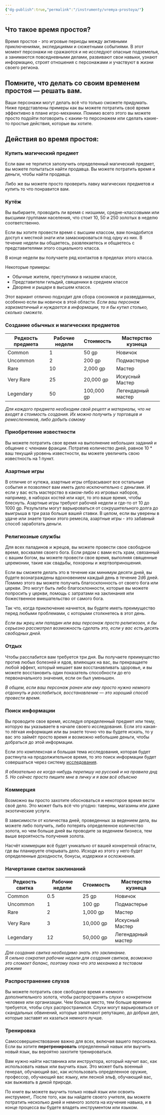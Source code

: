 ```yaml
---
{"dg-publish":true,"permalink":"/instrumenty/vremya-prostoya/"}
---
```


## Что такое время простоя?

Время простоя - это игровые периоды между активными приключениями, экспедициями и сюжетными событиями. В этот момент персонажи не сражаются и не исследуют опасные подземелья, а занимаются повседневными делами, развивают свои навыки, узнают информацию, строят отношения с персонажами и участвуют в жизни своего региона.

## Помните, что делать со своим временем простоя — решать вам.

Ваши персонажи могут делать всё что только сможете придумать. Ниже представлены примеры как вы можете потратить своё время эффективно в плане игро-механики. Помимо всего этого вы можете просто подойти поговорить с каким-то персонажем или сделать какие-то простые действия, которые вы хотите.





## Действия во время простоя:


### Купить магический предмет

Если вам не терпится заполучить определенный магический предмет, вы можете попытаться найти продавца. Вы можете потратить время и деньги, чтобы найти продавца. 

Либо же вы можете просто проверить лавку магических предметов и купить то что понравится вам.


### Кутёж

Вы выбираете, проводить ли время с низшими, средне-классовыми или высшими группами населения, что стоит 10, 50 и 250 золотых в неделю соответственно. 

Если вы хотите провести время с высшим классом, вам понадобится доступ к местной знати или замаскироваться под одну из них. В течение недели вы общаетесь, развлекаетесь и общаетесь с представителями этого социального класса. 

В конце недели вы получаете ряд контактов в пределах этого класса. 

Некоторые примеры:
- Обычные жители, преступники в низшем классе, 
- Представители гильдий, священики в среднем классе 
- Дворяне и рыцари в высшем классе. 

Этот вариант отлично подходит для сбора союзников и разведданных, особенно если вы новичок в этой области. 
*Если ваш персонаж харизматичный и нуждается в информации, то я бы кутил столько, сколько сможете.*


### Создание обычных и магических предметов

| Редкость предмета | Рабочие недели | Стоимость  | Мастерство кузнеца |
| ----------------- | -------------- | ---------- | ------------------ |
| Common            | 1              | 50 gp      | Новичок            |
| Uncommon          | 2              | 200 gp     | Подмастерье        |
| Rare              | 10             | 2,000 gp   | Мастер             |
| Very Rare         | 25             | 20,000 gp  | Искусный Мастер    |
| Legendary         | 50             | 100,000 gp | Легендарный мастер |
*Для каждого предмета необходим свой рецепт и материалы, что не входят в стоимость создания. Их можно получить у торговцев и ремесленников, либо добыть самому*


### Приобретение известности

Вы можете потратить свое время на выполнение небольших заданий и общение с членами фракции. Потратив количество дней, равное 10 * ваш текущий уровень известности, вы можете увеличить свою известность на 1 пункт. 


### Азартные игры 

В отличие от кутежа, азартные игры отбрасывают все остальные события и позволяют вам иметь дело исключительно с деньгами. И если у вас есть мастерство в каком-либо из игровых наборов, например, в наборах костей или карт, то это ваше время, чтобы блеснуть. Азартные игры требуют рабочей недели и где-то от 10 до 1000 gp. Результаты могут варьироваться от сокрушительного долга до выигрыша в три раза больше вашей ставки. В целом, если вы уверены в удаче или знаете трюки этого ремесла, азартные игры - это забавный способ заработать деньги.


### Религиозные службы

Для всех паладинов и жрецов, вы можете провести свое свободное время, восхваляя своего бога. Если рядом с вами есть храм, связанный с вашим богом, вы можете провести свое время, выполняя священные церемонии, такие как свадьбы, похороны и жертвоприношения.

Если вы сможете делать это в течение как минимум десяти дней, вы будете вознаграждены вдохновением каждый день в течение 2d6 дней. Помимо этого вы можете получить благосклонность от своего бога или церкви. Это могут быть либо благосклонности, которые вы можете попросить у церкви, помощь с затратами на заклинания или божественное вмешательство от самого бога. 

Так что, когда приключение начнется, вы будете иметь преимущество перед любыми проблемами, с которыми столкнетесь в этот день. 

*Если вы жрец или паладин или ваш персонаж просто религиозен, я бы серьезно рассмотрел возможность сделать это, если у вас есть десять свободных дней.*


### Отдых

Чтобы расслабится вам требуется три дня. Вы получаете преимущество против любых болезней и ядов, влияющих на вас, вы прекращаете любой эффект, который мешает вам восстанавливать здоровье, и вы можете восстановить один показатель способности до его первоначального значения, если он был уменьшен. 

*В общем, если ваш персонаж ранен или ему просто нужно немного отдохнуть и расслабиться, восстановление — это хороший способ провести время.*


### Поиск информации 

 Вы проводите свое время, исследуя определенный предмет или тему, которую вы указываете в начале своего исследования. Если это какая-то лёгкая информация или вы знаете точно что вы будете искать, то у вас это займёт просто время и возможно небольшие деньги, чтобы добраться до этой информации.

Если это комплексная и большая тема исследования, которая будет растянута на продолжительное время, то это поиск информации будет совершаться через систему [исследования](https://2e.aonprd.com/Rules.aspx?ID=3045). 

*Я обязательно ее когда-нибудь перепишу на русский и на правила днд 5. Но сейчас просто пишите мне в личку и я вам всё объясню*


### Коммерция

Возможно вы просто захотите обосноваться и некоторое время вести своё дело. Это может быть всё что угодно: таверны, магазины или даже экзотические услуги.

В зависимости от количества дней, проведенных за ведением дела, вы можете либо получить, либо потерять определенное количество золота, но чем больше дней вы проводите за ведением бизнеса, тем выше вероятность получения золота. 

Насчёт коммерции всё будет уникально от вашей конкретной области, где вы планируете открывать дело. Исходя из этого у него будет определенные доходности, бонусы, издержки и осложнения.


### Начертание свиток заклинаний

| Редкость свитка | Рабочие недели | Стоимость | Мастерство кузнеца |
| --------------- | -------------- | --------- | ------------------ |
| Common          | 0.5            | 25 gp     | Новичок            |
| Uncommon        | 1              | 100 gp    | Подмастерье        |
| Rare            | 2              | 1,000 gp  | Мастер             |
| Very Rare       | 3              | 10,000 gp | Искусный Мастер    |
| Legendary       | 12             | 50,000 gp | Легендарный мастер |

*Для создания свитка необходимо знать это заклинание.  
Я сильно сократил рабочие недели для создания свитков, возможно это сломает баланс, поэтому пока что эта механика в тестовом режиме*


### Распространение слухов

Вы можете потратить свое свободное время и немного дополнительного золота, чтобы распространять слухи о конкретном человеке или организации. Чем больше место, тем больше времени требуется, чтобы слух распространился. Слухи могут варьироваться от скандальных обвинений, которые запятнают репутацию, до добрых дел, которые заставят их казаться немного лучше.


### Тренировка

Самосовершенствование важно для всех, включая вашего персонажа. Если вы хотите **перетренировать** определенный навык или выучить новый язык, вы вероятно захотите тренироваться.

Вам нужно найти наставника или инструктора, который научит вас, как использовать навык или выучить язык. Это может быть военный генерал, обучающий вас, как использовать определенное оружие, профессор, обучающий вас языку, или лесной эльф, обучающий вас, как выживать в дикой природе.

По книге вы можете выучить только новый язык или освоить инструмент,. После того, как вы найдете своего учителя, вы можете потратить несколько дней и немного золота на изучение навыка, и в конце процесса вы будете владеть инструментом или языком.




